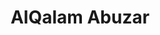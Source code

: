 ---
title: AlQalam Abuzar
family: AlQalam Abuzar
urdu: القلم ابوذر
styles: ['Regular 400']
size: 42
link:
---